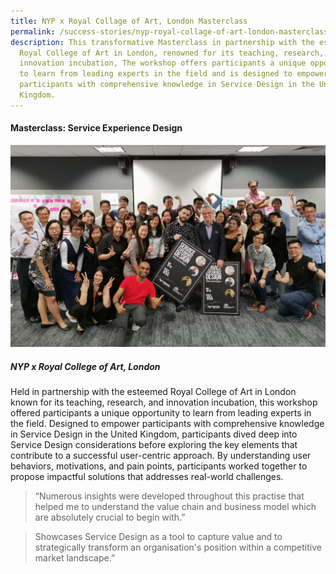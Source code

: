 ```yaml
---
title: NYP x Royal Collage of Art, London Masterclass
permalink: /success-stories/nyp-royal-collage-of-art-london-masterclass/
description: This transformative Masterclass in partnership with the esteemed
  Royal College of Art in London, renowned for its teaching, research, and
  innovation incubation, The workshop offers participants a unique opportunity
  to learn from leading experts in the field and is designed to empower
  participants with comprehensive knowledge in Service Design in the United
  Kingdom.
---
```

#### **Masterclass: Service Experience Design**

![](/images/Stories/stories_masterclass%20service%20experience%20design.jpg)

##### **NYP x Royal College of Art, London**

Held in partnership with the esteemed Royal College of Art in London known for its teaching, research, and innovation incubation, this workshop offered participants a unique opportunity to learn from leading experts in the field. Designed to empower participants with comprehensive knowledge in Service Design in the United Kingdom, participants dived deep into Service Design considerations before exploring the key elements that contribute to a successful user-centric approach. By understanding user behaviors, motivations, and pain points, participants worked together to propose impactful solutions that addresses real-world challenges.

<blockquote>“Numerous insights were developed throughout this practise that helped me to understand the value chain and business model which are absolutely crucial to begin with.”</blockquote>

<blockquote>Showcases Service Design as a tool to capture value and to strategically transform an organisation's position within a competitive market landscape.”</blockquote>